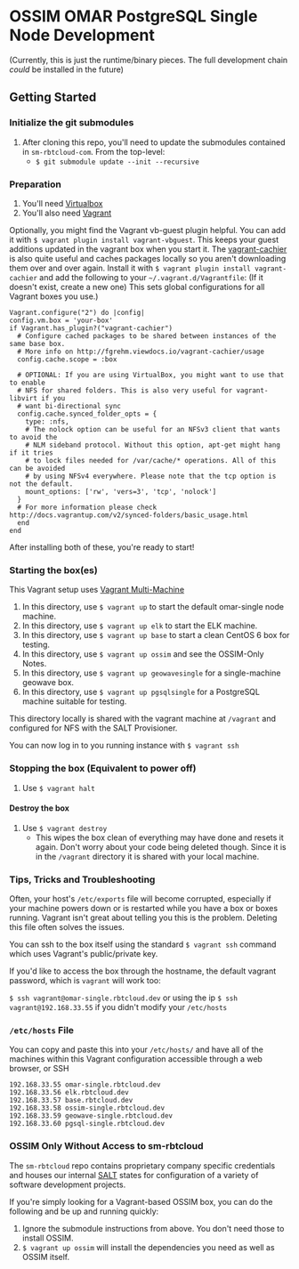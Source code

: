 # OSSIM OMAR PostgreSQL Single Node Development
(Currently, this is just the runtime/binary pieces.  The full
development chain _could_ be installed in the future)

## Getting Started

### Initialize the git submodules
1. After cloning this repo, you'll need to update the submodules contained
in `sm-rbtcloud-com`.  From the top-level:
    - `$ git submodule update --init --recursive`

### Preparation
1. You'll need [Virtualbox](http://virtualbox.org)
2. You'll also need [Vagrant](http://vagrantup.com)

Optionally, you might find the Vagrant vb-guest plugin helpful. You can add
it with `$ vagrant plugin install vagrant-vbguest`. This keeps your guest
additions updated in the vagrant box when you start it. The [vagrant-cachier](https://github.com/fgrehm/vagrant-cachier) is also quite useful and caches packages locally so you aren't downloading them over and over again. Install it with `$ vagrant plugin install vagrant-cachier` and add the following to your `~/.vagrant.d/Vagrantfile`: (If it doesn't exist, create a new one) This sets global configurations for all Vagrant boxes you use.)

    Vagrant.configure("2") do |config|
    config.vm.box = 'your-box'
    if Vagrant.has_plugin?("vagrant-cachier")
      # Configure cached packages to be shared between instances of the same base box.
      # More info on http://fgrehm.viewdocs.io/vagrant-cachier/usage
      config.cache.scope = :box
  
      # OPTIONAL: If you are using VirtualBox, you might want to use that to enable
      # NFS for shared folders. This is also very useful for vagrant-libvirt if you
      # want bi-directional sync
      config.cache.synced_folder_opts = {
        type: :nfs,
        # The nolock option can be useful for an NFSv3 client that wants to avoid the
        # NLM sideband protocol. Without this option, apt-get might hang if it tries
        # to lock files needed for /var/cache/* operations. All of this can be avoided
        # by using NFSv4 everywhere. Please note that the tcp option is not the default.
        mount_options: ['rw', 'vers=3', 'tcp', 'nolock']
      }
      # For more information please check http://docs.vagrantup.com/v2/synced-folders/basic_usage.html
      end
    end

After installing both of these, you're ready to start!

### Starting the box(es)
This Vagrant setup uses [Vagrant Multi-Machine](https://www.vagrantup.com/docs/multi-machine/)

1. In this directory, use `$ vagrant up` to start the default omar-single node machine. 
2. In this directory, use `$ vagrant up elk` to start the ELK machine.
3. In this directory, use `$ vagrant up base` to start a clean CentOS 6 box for testing.
4. In this directory, use `$ vagrant up ossim` and see the OSSIM-Only Notes.
5. In this directory, use `$ vagrant up geowavesingle` for a single-machine geowave box. 
6. In this directory, use `$ vagrant up pgsqlsingle` for a PostgreSQL machine suitable for testing.


This directory locally is shared with the vagrant machine at `/vagrant` and configured
for NFS with the SALT Provisioner.

You can now log in to you running instance with `$ vagrant ssh`

### Stopping the box (Equivalent to power off)
1. Use `$ vagrant halt`

#### Destroy the box
1. Use `$ vagrant destroy`
    - This wipes the box clean of everything may have done and resets it again. Don't
      worry about your code being deleted though. Since it is in the `/vagrant` directory
      it is shared with your local machine.

### Tips, Tricks and Troubleshooting
Often, your host's `/etc/exports` file will become corrupted, especially if your machine
powers down or is restarted while you have a box or boxes running. Vagrant isn't great
about telling you this is the problem. Deleting this file often solves the issues.

You can ssh to the box itself using the standard `$ vagrant ssh` command which uses Vagrant's public/private key.

If you'd like to access the box through the hostname, the default vagrant password, which is `vagrant` will work too:

`$ ssh vagrant@omar-single.rbtcloud.dev` or using the ip `$ ssh vagrant@192.168.33.55` if you didn't modify your `/etc/hosts`

### `/etc/hosts` File
You can copy and paste this into your `/etc/hosts/` and have all of the machines within
this Vagrant configuration accessible through a web browser, or SSH

    192.168.33.55 omar-single.rbtcloud.dev
    192.168.33.56 elk.rbtcloud.dev
    192.168.33.57 base.rbtcloud.dev
    192.168.33.58 ossim-single.rbtcloud.dev
    192.168.33.59 geowave-single.rbtcloud.dev
    192.168.33.60 pgsql-single.rbtcloud.dev

### OSSIM Only Without Access to sm-rbtcloud
The `sm-rbtcloud` repo contains proprietary company specific credentials and
houses our internal [SALT](http://saltstack.com) states for configuration of
a variety of software development projects.

If you're simply looking for a Vagrant-based OSSIM box, you can do the following
and be up and running quickly:

1. Ignore the submodule instructions from above. You don't need those to install
OSSIM.
2. `$ vagrant up ossim` will install the dependencies you need as well as OSSIM itself.

